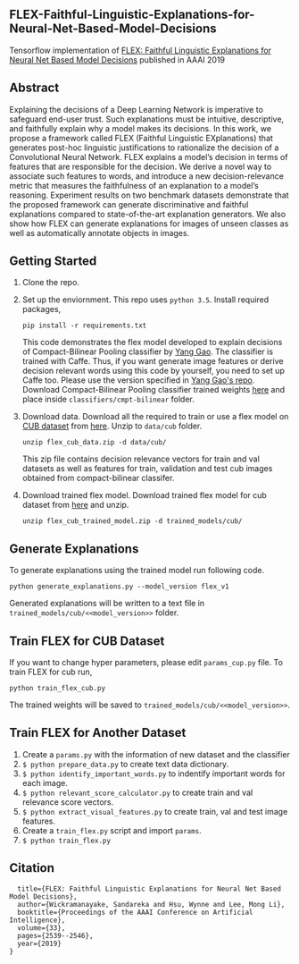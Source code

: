## FLEX-Faithful-Linguistic-Explanations-for-Neural-Net-Based-Model-Decisions
Tensorflow implementation of [FLEX: Faithful Linguistic Explanations for Neural Net Based Model Decisions](https://www.aaai.org/ojs/index.php/AAAI/article/view/4100) published in AAAI 2019

## Abstract

Explaining the decisions of a Deep Learning Network is imperative to safeguard end-user trust. Such explanations must be intuitive, descriptive, and faithfully explain why a model makes its decisions. In this work, we propose a framework called FLEX (Faithful Linguistic EXplanations) that generates post-hoc linguistic justifications to rationalize the decision of a Convolutional Neural Network. FLEX explains a model’s decision in terms of features that are responsible for the decision. We derive a novel way to associate such features to words, and introduce a new decision-relevance metric that measures the faithfulness of an explanation to a model’s reasoning. Experiment results on two benchmark datasets demonstrate that the proposed framework can generate discriminative and faithful explanations compared to state-of-the-art explanation generators. We also show how FLEX can generate explanations for images of unseen classes as well as automatically annotate objects in images. 

## Getting Started

1. Clone the repo.

2. Set up the enviornment. This repo uses ``` python 3.5 ```. Install required packages, 

   ```pip install -r requirements.txt```

   This code demonstrates the flex model developed to explain decisions of Compact-Bilinear Pooling classifier by [Yang Gao](https://arxiv.org/abs/1511.06062). The classifier is trained with Caffe. Thus, if you want generate image features or derive decision relevant words using this code by yourself, you need to set up Caffe too. Please use the version specified in [Yang Gao's repo](https://github.com/gy20073/compact_bilinear_pooling/tree/master/caffe-20160312). 
   Download Compact-Bilinear Pooling classifier trained weights [here](https://drive.google.com/file/d/1fFNu1h3okT4K5KPWSPD4jOVtOly6Utab/view?usp=sharing) and place inside ```classifiers/cmpt-bilinear``` folder.

3. Download data.
   Download all the required to train or use a flex model on [CUB dataset](http://www.vision.caltech.edu/visipedia/CUB-200-2011.html) from [here](https://drive.google.com/file/d/1Ft9zz__7L_MUMxDlEttLaqqMTIqhLZqg/view?usp=sharing). Unzip to ```data/cub``` folder. 
   
   ```unzip flex_cub_data.zip -d data/cub/```
   
   This zip file contains decision relevance vectors for train and val datasets as well as features for train, validation and test cub images obtained from compact-bilinear classifer.
   
4. Download trained flex model.
   Download trained flex model for cub dataset from [here](https://drive.google.com/file/d/1RzFiRFpk8sZW5KBEpdSgVGJlFJvEIDQN/view?usp=sharing) and unzip.
   
   ```unzip flex_cub_trained_model.zip -d trained_models/cub/```

## Generate Explanations

   To generate explanations using the trained model run following code.
   
   ```python generate_explanations.py --model_version flex_v1```
   
   Generated explanations will be written to a text file in ```trained_models/cub/<<model_version>>``` folder.
  
  
 ## Train FLEX for CUB Dataset
 
   If you want to change hyper parameters, please edit ```params_cup.py``` file. To train FLEX for cub run,
   
   ```python train_flex_cub.py```
   
   The trained weights will be saved to ```trained_models/cub/<<model_version>>```.
   
   
  ## Train FLEX for Another Dataset
  
  1. Create a ``` params.py ``` with the information of new dataset and the classifier
  2. ``` $ python prepare_data.py ``` to create text data dictionary.
  3. ``` $ python identify_important_words.py ``` to indentify important words for each image. 
  4. ``` $ python relevant_score_calculator.py ``` to create train and val relevance score vectors.
  5. ``` $ python extract_visual_features.py ``` to create train, val and test image features.
  6. Create a ``` train_flex.py ``` script and import ``` params ```.
  7. ``` $ python train_flex.py ```


## Citation
```@inproceedings{wickramanayake2019flex,
  title={FLEX: Faithful Linguistic Explanations for Neural Net Based Model Decisions},
  author={Wickramanayake, Sandareka and Hsu, Wynne and Lee, Mong Li},
  booktitle={Proceedings of the AAAI Conference on Artificial Intelligence},
  volume={33},
  pages={2539--2546},
  year={2019}
}
```
